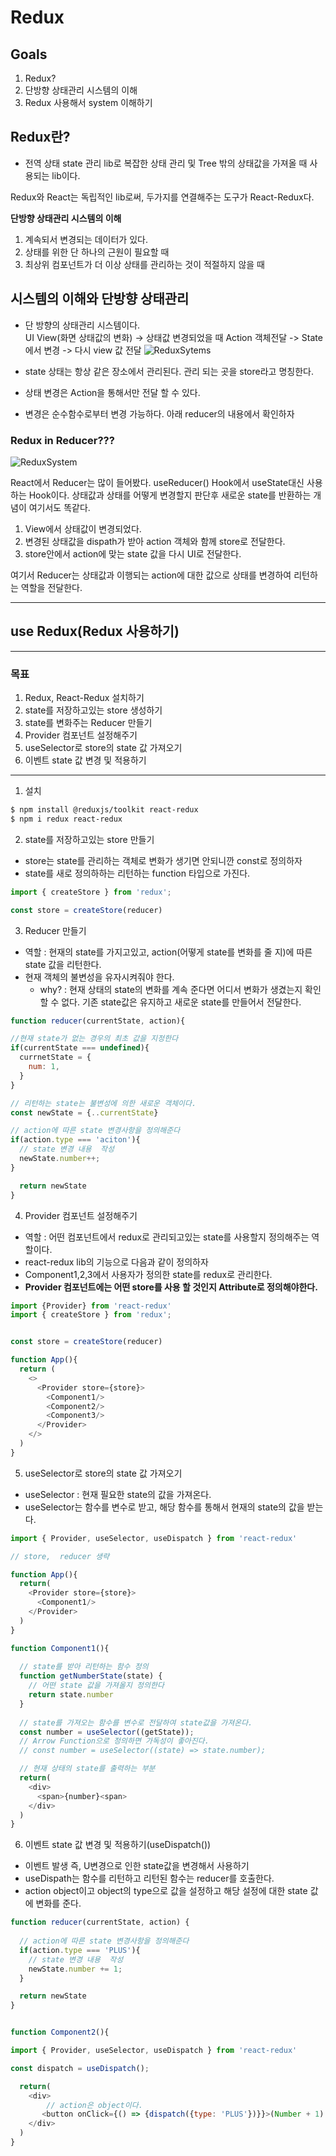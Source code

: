 # Redux

## Goals
1. Redux? 
2. 단방향 상태관리 시스템의 이해 
3. Redux 사용해서 system 이해하기
  

## Redux란? 
- 전역 상태 state 관리 lib로 복잡한 상태 관리 및 Tree 밖의 상태값을 가져올 때 사용되는 lib이다. 

Redux와 React는 독립적인 lib로써, 두가지를 연결해주는 도구가 React-Redux다.

**단방향 상태관리 시스템의 이해**
1. 계속되서 변경되는 데이터가 있다. 
2. 상태를 위한 단 하나의 근원이 필요할 때
3. 최상위 컴포넌트가 더 이상 상태를 관리하는 것이 적절하지 않을 때

## 시스템의 이해와 단방향 상태관리 
- 단 방향의 상태관리 시스템이다.   
UI View(화면 상태값의 변화) -> 상태값 변경되었을 때 Action 객체전달 -> State 에서 변경 -> 다시 view 값 전달
![ReduxSytems](./../../resource/redux_1.png)

- state 상태는 항상 같은 장소에서 관리된다. 관리 되는 곳을 store라고 명칭한다.
- 상태 변경은  Action을 통해서만 전달 할 수 있다.
- 변경은 순수함수로부터 변경 가능하다. 아래 reducer의 내용에서 확인하자
  
### Redux in Reducer??? 

![ReduxSystem](./../../resource/redux_2.png)
 
React에서 Reducer는 많이 들어봤다. useReducer() Hook에서  useState대신 사용하는
Hook이다. 상태값과 상태를 어떻게 변경할지 판단후 새로운 state를 반환하는 개념이 여기서도 똑같다. 

1. View에서 상태값이 변경되었다.
2. 변경된 상태값을 dispath가 받아 action 객체와 함께 store로 전달한다.
3. store안에서  action에 맞는 state 값을 다시 UI로 전달한다. 
   
여기서 Reducer는 상태값과 이행되는 action에 대한 값으로 상태를 변경하여 리턴하는 역할을 전달한다.

--- 

## **use Redux(Redux 사용하기)**

---
### 목표 

1. Redux, React-Redux 설치하기
2. state를 저장하고있는 store 생성하기
3. state를 변화주는 Reducer 만들기
4. Provider 컴포넌트 설정해주기
5. useSelector로 store의 state 값 가져오기
6. 이벤트 state 값 변경 및 적용하기


-----


1. 설치

```bash
$ npm install @reduxjs/toolkit react-redux
$ npm i redux react-redux
```

2. state를 저장하고있는 store 만들기
- store는 state를 관리하는 객체로 변화가 생기면 안되니깐 const로 정의하자
- state를 새로 정의하하는 리턴하는 function 타입으로 가진다.

```js 
import { createStore } from 'redux';

const store = createStore(reducer)
```

3. Reducer 만들기
- 역할 : 현재의 state를 가지고있고, action(어떻게 state를 변화를 줄 지)에 따른 state 값을 리턴한다.
-  현재 객체의 불변성을 유자시켜줘야 한다. 
   -  why? : 현재 상태의 state의 변화를 계속 준다면 어디서 변화가 생겼는지  확인 할 수 없다. 기존 state값은 유지하고 새로운 state를 만들어서 전달한다.

```js
function reducer(currentState, action){

//현재 state가 없는 경우의 최초 값을 지정한다
if(currentState === undefined){
  currnetState = {
    num: 1,
  }
}

// 리턴하는 state는 불변성에 의한 새로운 객체이다.
const newState = {..currentState} 

// action에 따른 state 변경사항을 정의해준다
if(action.type === 'aciton'){
  // state 변경 내용  작성
  newState.number++;
}

  return newState
}
```

4. Provider 컴포넌트 설정해주기
- 역할 : 어떤 컴포넌트에서 redux로 관리되고있는 state를 사용할지 정의해주는 역할이다.
- react-redux lib의 기능으로 다음과 같이 정의하자
- Component1,2,3에서 사용자가 정의한 state를 redux로 관리한다.
- **Provider 컴포넌트에는 어떤 store를 사용 할 것인지 Attribute로 정의해야한다.**

```js
import {Provider} from 'react-redux'
import { createStore } from 'redux';


const store = createStore(reducer)

function App(){
  return (
    <>
      <Provider store={store}>
        <Component1/>
        <Component2/>
        <Component3/>
      </Provider>
    </>
  )
}
```

5. useSelector로 store의 state 값 가져오기 
-  useSelector :  현재 필요한 state의 값을 가져온다.
-  useSelector는 함수를 변수로 받고, 해당 함수를 통해서 현재의 state의 값을 받는다.


```js 
import { Provider, useSelector, useDispatch } from 'react-redux'

// store,  reducer 생략

function App(){
  return(
    <Provider store={store}>
      <Component1/>
    </Provider>
  )
}

function Component1(){
  
  // state를 받아 리턴하는 함수 정의 
  function getNumberState(state) {
    // 어떤 state 값을 가져올지 정의한다
    return state.number
  }
  
  // state를 가져오는 함수를 변수로 전달하여 state값을 가져온다.
  const number = useSelector((getState));
  // Arrow Function으로 정의하면 가독성이 좋아진다.
  // const number = useSelector((state) => state.number);

  // 현재 상태의 state를 출력하는 부분
  return(
    <div>
      <span>{number}<span>
    </div>
  )
}

```

6. 이벤트 state 값 변경 및 적용하기(useDispatch())
- 이벤트 발생 즉, U변경으로 인한 state값을 변경해서 사용하기
- useDispath는 함수를 리턴하고 리턴된 함수는 reducer를 호출한다.
- action object이고 object의 type으로 값을 설정하고 해당 설정에 대한 state 값에 변화를 준다.

```js
function reducer(currentState, action) {
  
  // action에 따른 state 변경사항을 정의해준다
  if(action.type === 'PLUS'){
    // state 변경 내용  작성
    newState.number += 1;
  }

  return newState
}


function Component2(){

import { Provider, useSelector, useDispatch } from 'react-redux'

const dispatch = useDispatch();

  return(
    <div>
        // action은 object이다.
       <button onClick={() => {dispatch({type: 'PLUS'})}}>(Number + 1) Button</button>
    </div>
  )
}
```


